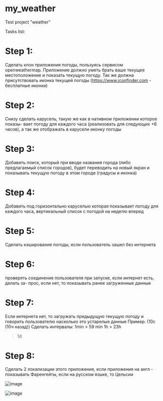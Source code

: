 # my_weather

Test project "weather"

Tasks list:

# Step 1:
Сделать клон приложения погоды, пользуясь сервисом openweathermap. Приложение должно уметь брать ваше текущее местоположение и показать текущую погоду.
Так же должна присутствовать иконка текущей погоды (https://www.iconfinder.com - бесплатные иконки)
# Step 2:
Снизу сделать карусель, такую же как в нативном приложении которое показы-
вает погоду для каждого часа (реализовать для следующих +6 часов), а так же
отображать в карусели иконку погоды
# Step 3:
Добавить поиск, который при вводе названия города (либо предлагаемый список
городов), будет переводить на новый экран и показывать текущую погоду в этом
городе (градусы и иконка)
# Step 4:
Добавить под горизонтально каруселью которая показывает погоду для каждого
часа, вертикальный список с погодой на неделю вперед
# Step 5:
Сделать кэширование погоды, если пользователь зашел без интернета
# Step 6:
проверять соединение пользователя при запуске, если интернет есть, делать за-
прос, если нет, то показывать ранее загруженные данные
# Step 7:
Если интернета нет, то загружать предыдущую текущую погоду и говорить
пользователю насколько это устарелые данные
Пример: (10c (10ч назад))
Сделать интервалы:
1min > 59 min
1h > 23h
>1d
# Step 8:
Сделать 2 локализации этого приложения, если приложения на англ - показывать Фаренгейты, если на русском языке, то Цельсии


![image](https://user-images.githubusercontent.com/58049528/173256968-37047316-a06a-4a7f-8ede-16abbcc01541.png)

![image](https://user-images.githubusercontent.com/58049528/173256957-56ac335e-af51-412f-8b7c-8732c3202d3c.png)
